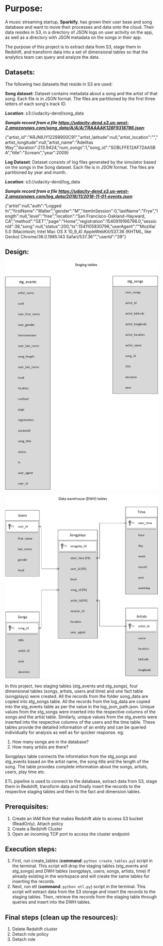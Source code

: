 
# Purpose:


A music streaming startup, **Sparkify**, has grown their user base and song database and want to move their processes and data onto the cloud. Their data resides in S3, in a directory of JSON logs on user activity on the app, as well as a directory with JSON metadata on the songs in their app.

The purpose of this project is to extract data from S3, stage them in Redshift, and transform data into a set of dimensional tables so that the analytics team can query and analyze the data.

## Datasets:


The following two datasets that reside in S3 are used:

**Song dataset**:
Dataset contains metadata about a song and the artist of that song. Each file is in JSON format. The files are partitioned by the first three letters of each song's track ID.

***Location***: s3://udacity-dend/song_data

***Sample record from a file https://udacity-dend.s3.us-west-2.amazonaws.com/song_data/A/A/A/TRAAAAK128F9318786.json***:

{"artist_id":"ARJNIUY12298900C91","artist_latitude":null,"artist_location":"","artist_longitude":null,"artist_name":"Adelitas Way","duration":213.9424,"num_songs":1,"song_id":"SOBLFFE12AF72AA5BA","title":"Scream","year":2009}

**Log Dataset**:
Dataset consists of log files generated by the simulator based on the songs in the Song dataset. Each file is in JSON format. The files are partitioned by year and month.

***Location***: s3://udacity-dend/log_data

***Sample record from a file https://udacity-dend.s3.us-west-2.amazonaws.com/log_data/2018/11/2018-11-01-events.json***:

{"artist":null,"auth":"Logged In","firstName":"Walter","gender":"M","itemInSession":0,"lastName":"Frye","length":null,"level":"free","location":"San Francisco-Oakland-Hayward, CA","method":"GET","page":"Home","registration":1540919166796.0,"sessionId":38,"song":null,"status":200,"ts":1541105830796,"userAgent":"\"Mozilla\/5.0 (Macintosh; Intel Mac OS X 10_9_4) AppleWebKit\/537.36 (KHTML, like Gecko) Chrome\/36.0.1985.143 Safari\/537.36\"","userId":"39"}


## Design:


![STG](images/staging.png)

![DWH](images/DWH.png)

In this project, two staging tables (stg_events and stg_songs), four dimensional tables (songs, artists, users and time) and one fact table (songplays) were created.
All the records from the folder song_data are copied into stg_songs table. All the records from the log_data are copied into the stg_events table as per the value in the log_json_path.json.
Unique values from the stg_songs were inserted into the respective columns of the songs and the artist table. Similarly, unique values from the stg_events were inserted into the respective columns of the users and the time table. These tables provide the detailed information of an entity and can be queried individually for analysis as well as for quicker response.
eg:
1. How many songs are in the database?
2. How many artists are there?

Songplays table connects the information from the stg_songs and stg_events based on the artist name, the song title and the length of the song. The table provides complete information about the songs, artists, users, play time etc.

ETL pipeline is used to connect to the database, extract data from S3, stage them in Redshift, transform data and finally insert the records to the respective staging tables and then to the fact and dimension tables.


## Prerequisites:
1. Create an IAM Role that makes Redshift able to access S3 bucket (ReadOnly). Attach policy
2. Create a Redshift Cluster
3. Open an incoming TCP port to access the cluster endpoint


## Execution steps:


1. First, run create_tables (**command**: `python create_tables.py`) script in the terminal. This script will drop the staging tables (stg_events and stg_songs) and DWH tables (songplays, users, songs, artists, time) if already existing in the workspace and will create the same tables for inserting the records.
2. Next, run etl (**command**: `python etl.py`) script in the terminal. This script will extract data from the S3 storage and insert the records to the staging tables. Then, retrieve the records from the staging table through queries and insert into the DWH tables.


## Final steps (clean up the resources):
1. Delete Redshift cluster
2. Detach role policy
3. Detach role
